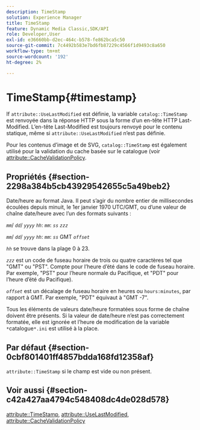 ```yaml
---
description: TimeStamp
solution: Experience Manager
title: TimeStamp
feature: Dynamic Media Classic,SDK/API
role: Developer,User
exl-id: e36660bb-d2ec-464c-b578-fe862bca5c50
source-git-commit: 7c4492b583e7bd6fb87229c4566f1d9493c8a650
workflow-type: tm+mt
source-wordcount: '192'
ht-degree: 2%

---
```


# TimeStamp{#timestamp}

If `attribute::UseLastModified` est définie, la variable `catalog::TimeStamp` est renvoyée dans la réponse HTTP sous la forme d’un en-tête HTTP Last-Modified. L’en-tête Last-Modified est toujours renvoyé pour le contenu statique, même si `attribute::UseLastModified` n’est pas définie.

Pour les contenus d’image et de SVG, `catalog::TimeStamp` est également utilisé pour la validation du cache basée sur le catalogue (voir [attribute::CacheValidationPolicy](/help/aem-is-ir-api/is-api/image-catalog/image-serving-api-ref/c-image-catalog-reference/c-attributes-reference/r-cachevalidationpolicy.md).

## Propriétés {#section-2298a384b5cb43929542655c5a49beb2}

Date/heure au format Java. Il peut s’agir du nombre entier de millisecondes écoulées depuis minuit, le 1er janvier 1970 UTC/GMT, ou d’une valeur de chaîne date/heure avec l’un des formats suivants :

*`mm`*/ *`dd`*/ *`yyyy`* *`hh`*: *`mm`*: *`ss`* *`zzz`*

*`mm`*/ *`dd`*/ *`yyyy`* *`hh`*: *`mm`*: *`ss`* GMT *`offset`*

*`hh`* se trouve dans la plage 0 à 23.

*`zzz`* est un code de fuseau horaire de trois ou quatre caractères tel que &quot;GMT&quot; ou &quot;PST&quot;. Compte pour l’heure d’été dans le code de fuseau horaire. Par exemple, &quot;PST&quot; pour l’heure normale du Pacifique, et &quot;PDT&quot; pour l’heure d’été du Pacifique).

*`offset`* est un décalage de fuseau horaire en heures ou `hours:minutes`, par rapport à GMT. Par exemple, &quot;PDT&quot; équivaut à &quot;GMT -7&quot;.

Tous les éléments de valeurs date/heure formatées sous forme de chaîne doivent être présents. Si la valeur de date/heure n’est pas correctement formatée, elle est ignorée et l’heure de modification de la variable `*`catalogue`*.ini` est utilisé à la place.

## Par défaut {#section-0cbf801401ff4857bdda168fd12358af}

`attribute::TimeStamp` si le champ est vide ou non présent.

## Voir aussi {#section-c42a427aa4794c548408dc4de028d578}

[attribute::TimeStamp](../../../../../../is-api/image-catalog/image-serving-api-ref/c-image-catalog-reference/c-attributes-reference/r-timestamp.md#reference-4213c599a64942ee8cb9d80696b08296), [attribute::UseLastModified](../../../../../../is-api/image-catalog/image-serving-api-ref/c-image-catalog-reference/c-attributes-reference/r-uselastmodified.md#reference-73ecc421e6864a38aec5a4775f06b8e8), [attribute::CacheValidationPolicy](../../../../../../is-api/image-catalog/image-serving-api-ref/c-image-catalog-reference/c-attributes-reference/r-cachevalidationpolicy.md#reference-e55e52fd749041718a9af69fa2027b57)

